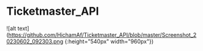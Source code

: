 # Ticketmaster_API
![alt text](https://github.com/HichamAf/Ticketmaster_API/blob/master/Screenshot_20230602_092303.png {:height="540px" width="960px"})
